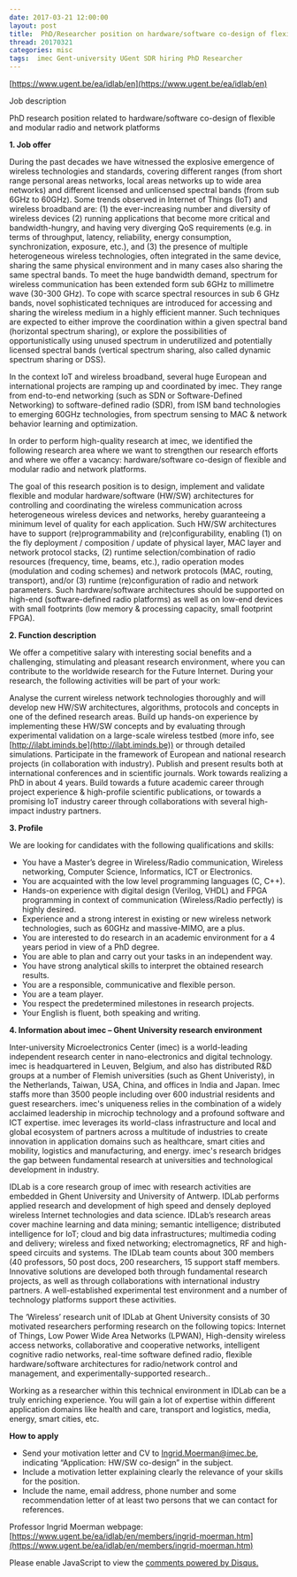 ```yaml
---
date: 2017-03-21 12:00:00
layout: post
title: 	PhD/Researcher position on hardware/software co-design of flexible modular radio network platforms
thread: 20170321
categories: misc
tags:  imec Gent-university UGent SDR hiring PhD Researcher
---
```


[https://www.ugent.be/ea/idlab/en](https://www.ugent.be/ea/idlab/en)

Job description

PhD research position related to hardware/software co-design of flexible and modular radio and network platforms

**1. Job offer**

During the past decades we have witnessed the explosive emergence of wireless technologies and standards, covering different ranges (from short range personal areas networks, local areas networks up to wide area networks) and different licensed and unlicensed spectral bands (from sub 6GHz to 60GHz). Some trends observed in Internet of Things (IoT) and wireless broadband are: (1) the ever-increasing number and diversity of wireless devices (2) running applications that become more critical and bandwidth-hungry, and having very diverging QoS requirements (e.g. in terms of throughput, latency, reliability, energy consumption, synchronization, exposure, etc.), and (3) the presence of multiple heterogeneous wireless technologies, often integrated in the same device, sharing the same physical environment and in many cases also sharing the same spectral bands. To meet the huge bandwidth demand, spectrum for wireless communication has been extended form sub 6GHz to millimetre wave (30-300 GHz). To cope with scarce spectral resources in sub 6 GHz bands, novel sophisticated techniques are introduced for accessing and sharing the wireless medium in a highly efficient manner. Such techniques are expected to either improve the coordination within a given spectral band (horizontal spectrum sharing), or explore the possibilities of opportunistically using unused spectrum in underutilized and potentially licensed spectral bands (vertical spectrum sharing, also called dynamic spectrum sharing or DSS).


In the context IoT and wireless broadband, several huge European and international projects are ramping up and coordinated by imec. They range from end-to-end networking (such as SDN or Software-Defined Networking) to software-defined radio (SDR), from ISM band technologies to emerging 60GHz technologies, from spectrum sensing to MAC & network behavior learning and optimization.


In order to perform high-quality research at imec, we identified the following research area where we want to strengthen our research efforts and where we offer a vacancy: hardware/software co-design of flexible and modular radio and network platforms.


The goal of this research position is to design, implement and validate flexible and modular hardware/software (HW/SW) architectures for controlling and coordinating the wireless communication across heterogeneous wireless devices and networks, hereby guaranteeing a minimum level of quality for each application. Such HW/SW architectures have to support (re)programmability and (re)configurability, enabling (1) on the fly deployment / composition / update of physical layer, MAC layer and network protocol stacks, (2) runtime selection/combination of radio resources (frequency, time, beams, etc.), radio operation modes (modulation and coding schemes) and network protocols (MAC, routing, transport), and/or (3) runtime (re)configuration of radio and network parameters. Such hardware/software architectures should be supported on high-end (software-defined radio platforms) as well as on low-end devices with small footprints (low memory & processing capacity, small footprint FPGA).

**2. Function description**

We offer a competitive salary with interesting social benefits and a challenging, stimulating and pleasant research environment, where you can contribute to the worldwide research for the Future Internet. During your research, the following activities will be part of your work:

Analyse the current wireless network technologies thoroughly and will develop new HW/SW architectures, algorithms, protocols and concepts in one of the defined research areas.
Build up hands-on experience by implementing these HW/SW concepts and by evaluating through experimental validation on a large-scale wireless testbed (more info, see [http://ilabt.iminds.be](http://ilabt.iminds.be)) or through detailed simulations.
Participate in the framework of European and national research projects (in collaboration with industry).
Publish and present results both at international conferences and in scientific journals.
Work towards realizing a PhD in about 4 years.
Build towards a future academic career through project experience & high-profile scientific publications, or towards a promising IoT industry career through collaborations with several high-impact industry partners.

**3. Profile**

We are looking for candidates with the following qualifications and skills:

- You have a Master’s degree in Wireless/Radio communication, Wireless networking, Computer Science, Informatics, ICT or Electronics. 
- You are acquainted with the low level programming languages (C, C++). 
- Hands-on experience with digital design (Verilog, VHDL) and FPGA programming in context of communication (Wireless/Radio perfectly) is highly desired. 
- Experience and a strong interest in existing or new wireless network technologies, such as 60GHz and massive-MIMO, are a plus.
- You are interested to do research in an academic environment for a 4 years period in view of a PhD degree.
- You are able to plan and carry out your tasks in an independent way.
- You have strong analytical skills to interpret the obtained research results.
- You are a responsible, communicative and flexible person.
- You are a team player.
- You respect the predetermined milestones in research projects.
- Your English is fluent, both speaking and writing.

**4. Information about imec – Ghent University research environment**

Inter-university Microelectronics Center (imec) is a world-leading independent research center in nano-electronics and digital technology. imec is headquartered in Leuven, Belgium, and also has distributed R&D groups at a number of Flemish universities (such as Ghent Univeristy), in the Netherlands, Taiwan, USA, China, and offices in India and Japan. Imec staffs more than 3500 people including over 600 industrial residents and guest researchers. imec's uniqueness relies in the combination of a widely acclaimed leadership in microchip technology and a profound software and ICT expertise. imec leverages its world-class infrastructure and local and global ecosystem of partners across a multitude of industries to create innovation in application domains such as healthcare, smart cities and mobility, logistics and manufacturing, and energy. imec's research bridges the gap between fundamental research at universities and technological development in industry.

IDLab is a core research group of imec with research activities are embedded in Ghent University and University of Antwerp. IDLab performs applied research and development of high speed and densely deployed wireless Internet technologies and data science. IDLab’s research areas cover machine learning and data mining; semantic intelligence; distributed intelligence for IoT; cloud and big data infrastructures; multimedia coding and delivery; wireless and fixed networking; electromagnetics, RF and high-speed circuits and systems. The IDLab team counts about 300 members (40 professors, 50 post docs, 200 researchers, 15 support staff members. Innovative solutions are developed both through fundamental research projects, as well as through collaborations with international industry partners. A well-established experimental test environment and a number of technology platforms support these activities.

The ‘Wireless’ research unit of IDLab at Ghent University consists of 30 motivated researchers performing research on the following topics: Internet of Things, Low Power Wide Area Networks (LPWAN), High-density wireless access networks, collaborative and cooperative networks, intelligent cognitive radio networks, real-time software defined radio, flexible hardware/software architectures for radio/network control and management, and experimentally-supported research..

Working as a researcher within this technical environment in IDLab can be a truly enriching experience. You will gain a lot of expertise within different application domains like health and care, transport and logistics, media, energy, smart cities, etc.

**How to apply**

- Send your motivation letter and CV to [Ingrid.Moerman@imec.be](mailto:Ingrid.Moerman@imec.be), indicating “Application: HW/SW co-design” in the subject.
- Include a motivation letter explaining clearly the relevance of your skills for the position.
- Include the name, email address, phone number and some recommendation letter of at least two persons that we can contact for references.

Professor Ingrid Moerman webpage: [https://www.ugent.be/ea/idlab/en/members/ingrid-moerman.htm](https://www.ugent.be/ea/idlab/en/members/ingrid-moerman.htm)



<div id="disqus_thread"></div>
<script type="text/javascript">
    /* * * CONFIGURATION VARIABLES: EDIT BEFORE PASTING INTO YOUR WEBPAGE * * */
    var disqus_shortname = 'jiaoxianjun'; // required: replace example with your forum shortname

    /* * * DON'T EDIT BELOW THIS LINE * * */
    (function() {
        var dsq = document.createElement('script'); dsq.type = 'text/javascript'; dsq.async = true;
        dsq.src = '//' + disqus_shortname + '.disqus.com/embed.js';
        (document.getElementsByTagName('head')[0] || document.getElementsByTagName('body')[0]).appendChild(dsq);
    })();
</script>
<noscript>Please enable JavaScript to view the <a href="http://disqus.com/?ref_noscript">comments powered by Disqus.</a></noscript>


<!-- Global site tag (gtag.js) - Google Analytics -->
<script async src="https://www.googletagmanager.com/gtag/js?id=G-01GGQ8JZW7"></script>
<script>
  window.dataLayer = window.dataLayer || [];
  function gtag(){dataLayer.push(arguments);}
  gtag('js', new Date());

  gtag('config', 'G-01GGQ8JZW7');
</script>
